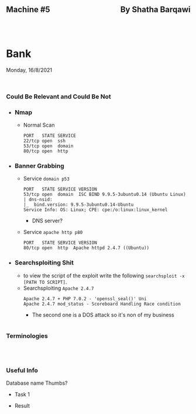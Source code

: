 <link href="../../styles.module.css" rel="stylesheet">
<link rel="preconnect" href="https://fonts.googleapis.com">
<link rel="preconnect" href="https://fonts.gstatic.com" crossorigin>
<link href="https://fonts.googleapis.com/css2?family=Cedarville+Cursive&display=swap" rel="stylesheet">
<link rel="preconnect" href="https://fonts.googleapis.com">
<link rel="preconnect" href="https://fonts.gstatic.com" crossorigin>
<link href="https://fonts.googleapis.com/css2?family=Cedarville+Cursive&family=Zen+Tokyo+Zoo&display=swap" rel="stylesheet">
<link rel="preconnect" href="https://fonts.googleapis.com">
<link rel="preconnect" href="https://fonts.gstatic.com" crossorigin>
<link href="https://fonts.googleapis.com/css2?family=Cedarville+Cursive&family=Encode+Sans+SC&family=Zen+Tokyo+Zoo&display=swap" rel="stylesheet">


## <span class="copyright">Machine #5<span style="float:right;">By Shatha Barqawi</span>

<br/><br/>

# <span class="title">Bank


<span class="date">Monday, 16/8/2021</span> 


<br/> 

### <span class="helpmach subtitle">Could Be Relevant and Could Be Not  
   * ###  <span class="helpmach subtitle">Nmap
     * Normal Scan  
       ```console
       PORT   STATE SERVICE
       22/tcp open  ssh
       53/tcp open  domain
       80/tcp open  http
       ```

   * ###  <span class="helpmach subtitle">Banner Grabbing
       * Service `domain p53`
         ```console
         PORT   STATE SERVICE VERSION
         53/tcp open  domain  ISC BIND 9.9.5-3ubuntu0.14 (Ubuntu Linux)
         | dns-nsid:
         |_  bind.version: 9.9.5-3ubuntu0.14-Ubuntu
         Service Info: OS: Linux; CPE: cpe:/o:linux:linux_kernel
         ```  
         * DNS server?  


       * Service `apache http p80`
         ```console
         PORT   STATE SERVICE VERSION
         80/tcp open  http	Apache httpd 2.4.7 ((Ubuntu))
         ```




   * ###  <span class="helpmach subtitle">Searchsploiting Shit      
     * to view the script of the exploit write the following `searchsploit -x [PATH TO SCRIPT]`.
     * Searchsploiting `Apache 2.4.7`
       ```console
       Apache 2.4.7 + PHP 7.0.2 - 'openssl_seal()' Uni 
       Apache 2.4.7 mod_status - Scoreboard Handling Race condition
       ```  
       * The second one is a DOS attack so it's non of my business
<br/><br/> 

### <span class="helpmach subtitle">Terminologies  

<br/><br/> 

### <span class="helpmach subtitle">Useful Info
   Database name Thumbs?
* <span class="helpmach subtitle">Task 1</span>  
  
* <span class="helpmach subtitle">Result</span> 
  